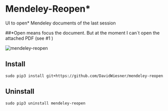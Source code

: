 # Mendeley-Reopen*
UI to open* Mendeley documents of the last session

##*Open means focus the document. But at the moment I can´t open the attached PDF (see #1 )

![mendeley-reopen](https://cloud.githubusercontent.com/assets/243115/10793683/30c190fe-7d92-11e5-8146-b8e98b10c7c6.png)

## Install

`sudo pip3 install git+https://github.com/DavidWiesner/mendeley-reopen`

## Uninstall

`sudo pip3 uninstall mendeley-reopen`



